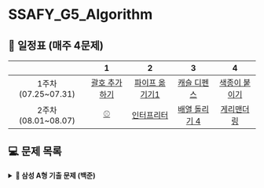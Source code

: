 # SSAFY_G5_Algorithm


## **📅 일정표 (매주 4문제)**

| |1|2|3|4|
|:-:|:-:|:-:|:-:|:-:|
|1주차(07.25~07.31)|[괄호 추가하기](https://www.acmicpc.net/problem/16637)|[파이프 옮기기1](https://www.acmicpc.net/problem/17070)|[캐슬 디펜스](https://www.acmicpc.net/problem/17135)|[색종이 붙이기](https://www.acmicpc.net/problem/17136)|
|2주차(08.01~08.07)|[⚾](https://www.acmicpc.net/problem/17281)|[인터프리터](https://www.acmicpc.net/problem/3954)|[배열 돌리기 4](https://www.acmicpc.net/problem/17406)|[게리맨더링](https://www.acmicpc.net/problem/17471)|


## **💻 문제 목록**
<details markdown="1">
<summary><strong>📄 삼성 A형 기출 문제 (백준)</summary></strong>

|          문제         |  레벨 |  
| :-------------------: | :----: |
|  [괄호 추가하기](https://www.acmicpc.net/problem/16637)   |  G4   |
|   [파이프 옮기기1](https://www.acmicpc.net/problem/17070   |  G5   |
|  [캐슬 디펜스](https://www.acmicpc.net/problem/17135)  |  G3   |
| [색종이 붙이기](https://www.acmicpc.net/problem/17136) |  G2   |
|   [⚾](https://www.acmicpc.net/problem/17281)   |  G4   |
| [인터프리터](https://www.acmicpc.net/problem/3954) |  G1   |
|   [배열 돌리기 4](https://www.acmicpc.net/problem/17406)  |  G4   |
|   [게리맨더링](https://www.acmicpc.net/problem/17471)  |  G4   |
|   [다리 만들기 2](https://www.acmicpc.net/problem/17472)  |  G1   |
